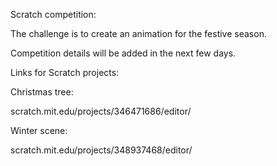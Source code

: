 Scratch competition:

The challenge is to create an animation for the festive season.

Competition details will be added in the next few days.

Links for Scratch projects:

Christmas tree:

scratch.mit.edu/projects/346471686/editor/

Winter scene:

scratch.mit.edu/projects/348937468/editor/
